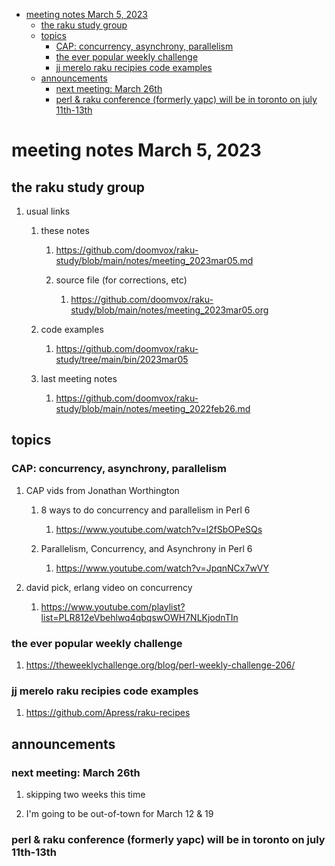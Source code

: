 - [meeting notes March 5, 2023](#org317d3a7)
  - [the raku study group](#org979b841)
  - [topics](#orge855102)
    - [CAP: concurrency, asynchrony, parallelism](#org22f0532)
    - [the ever popular weekly challenge](#org1e586bf)
    - [jj merelo raku recipies code examples](#orgc4fa17f)
  - [announcements](#org7d3dc66)
    - [next meeting: March 26th](#org2461ec4)
    - [perl & raku conference (formerly yapc) will be in toronto on july 11th-13th](#org9a7dd07)


<a id="org317d3a7"></a>

# meeting notes March 5, 2023


<a id="org979b841"></a>

## the raku study group

1.  usual links

    1.  these notes
    
        1.  <https://github.com/doomvox/raku-study/blob/main/notes/meeting_2023mar05.md>
        
        2.  source file (for corrections, etc)
        
            1.  <https://github.com/doomvox/raku-study/blob/main/notes/meeting_2023mar05.org>
    
    2.  code examples
    
        1.  <https://github.com/doomvox/raku-study/tree/main/bin/2023mar05>
    
    3.  last meeting notes
    
        1.  <https://github.com/doomvox/raku-study/blob/main/notes/meeting_2022feb26.md>


<a id="orge855102"></a>

## topics


<a id="org22f0532"></a>

### CAP: concurrency, asynchrony, parallelism

1.  CAP vids from Jonathan Worthington

    1.  8 ways to do concurrency and parallelism in Perl 6
    
        1.  <https://www.youtube.com/watch?v=l2fSbOPeSQs>
    
    2.  Parallelism, Concurrency, and Asynchrony in Perl 6
    
        1.  <https://www.youtube.com/watch?v=JpqnNCx7wVY>

2.  david pick, erlang video on concurrency

    1.  <https://www.youtube.com/playlist?list=PLR812eVbehlwq4qbqswOWH7NLKjodnTIn>


<a id="org1e586bf"></a>

### the ever popular weekly challenge

1.  <https://theweeklychallenge.org/blog/perl-weekly-challenge-206/>


<a id="orgc4fa17f"></a>

### jj merelo raku recipies code examples

1.  <https://github.com/Apress/raku-recipes>


<a id="org7d3dc66"></a>

## announcements


<a id="org2461ec4"></a>

### next meeting: March 26th

1.  skipping two weeks this time

2.  I'm going to be out-of-town for March 12 & 19


<a id="org9a7dd07"></a>

### perl & raku conference (formerly yapc) will be in toronto on july 11th-13th
